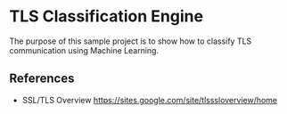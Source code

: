 ﻿# TLS Classification Engine

The purpose of this sample project is to show how to classify TLS communication
using Machine Learning.



## References
* SSL/TLS Overview https://sites.google.com/site/tlsssloverview/home

